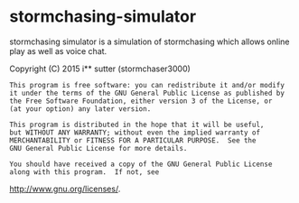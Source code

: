 # stormchasing-simulator

stormchasing simulator is a simulation of stormchasing which allows 
online play as well as voice chat.

Copyright (C) 2015  i** sutter (stormchaser3000)

    This program is free software: you can redistribute it and/or modify
    it under the terms of the GNU General Public License as published by
    the Free Software Foundation, either version 3 of the License, or
    (at your option) any later version.

    This program is distributed in the hope that it will be useful,
    but WITHOUT ANY WARRANTY; without even the implied warranty of
    MERCHANTABILITY or FITNESS FOR A PARTICULAR PURPOSE.  See the
    GNU General Public License for more details.

    You should have received a copy of the GNU General Public License
    along with this program.  If not, see 
<http://www.gnu.org/licenses/>.
